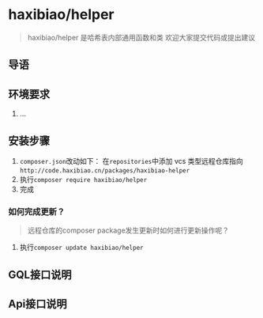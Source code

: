 # haxibiao/helper

> haxibiao/helper 是哈希表内部通用函数和类
> 欢迎大家提交代码或提出建议

## 导语


## 环境要求
1. ...

## 安装步骤

1. `composer.json`改动如下：
在`repositories`中添加 vcs 类型远程仓库指向 
`http://code.haxibiao.cn/packages/haxibiao-helper` 
1. 执行`composer require haxibiao/helper`
2. 完成

### 如何完成更新？
> 远程仓库的composer package发生更新时如何进行更新操作呢？
1. 执行`composer update haxibiao/helper`


## GQL接口说明

## Api接口说明
